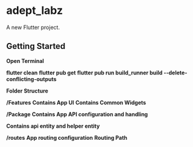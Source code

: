 # adept_labz

A new Flutter project.

## Getting Started

**Open Terminal**

**flutter clean**
**flutter pub get**
**flutter pub run build_runner build --delete-conflicting-outputs**

**Folder Structure**

**/Features**
**Contains App UI**
**Contains Common Widgets**

**/Package**
**Contains App API configuration and handling**

**Contains api entity and helper entity**

**/routes**
**App routing configuration**
**Routing Path**
